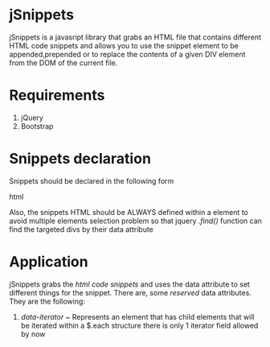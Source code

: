 jSnippets
=========

jSnippets is a javasript library that grabs an HTML file that contains different HTML code snippets and allows you to use the snippet element to be appended,prepended or to replace the contents of a given DIV element from the DOM of the current file.

Requirements
============
1. jQuery
2. Bootstrap

Snippets declaration
====================
Snippets should be declared in the following form
<!--snippet#id_here--> html <!--snippet#id_here_end-->
Also, the snippets HTML should be ALWAYS defined within a *<span />* element to avoid multiple elements selection problem so that jquery _.find()_ function can find the targeted divs by their data attribute

Application
===========
jSnippets grabs the _html code snippets_ and uses the data attribute to set different things for the snippet.
There are, some *reserved* data attributes. They are the following:

1. _data-iterator_ ~ Represents an element that has child elements that will be iterated within a $.each structure there is only 1 iterator field allowed by now